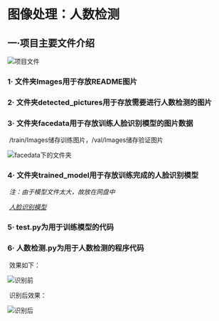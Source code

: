 # 图像处理：人数检测

## 一·项目主要文件介绍

![项目文件](https://gitee.com/naihe6/people-detection/blob/master/Imags/1.png)

### 1· 文件夹Images用于存放README图片



### 2· 文件夹detected_pictures用于存放需要进行人数检测的图片



### 3· 文件夹facedata用于存放训练人脸识别模型的图片数据

​	/train/Images储存训练图片，/val/Images储存验证图片

![facedata下的文件夹](https://gitee.com/naihe6/people-detection/blob/master/Imags/2.png)



### 4· 文件夹trained_model用于存放训练完成的人脸识别模型

​	*注：由于模型文件太大，故放在网盘中*

​	*[人脸识别模型](https://pan.baidu.com/s/1n0upAnbbuRf5gprslOZWRA?pwd=trb6 )*

### 5· test.py为用于训练模型的代码



### 6· 人数检测.py为用于人数检测的程序代码

​	效果如下：

![识别前](https://gitee.com/naihe6/people-detection/blob/master/Imags/3.png)

​	识别后效果：

![识别后](https://gitee.com/naihe6/people-detection/blob/master/Imags/4.png)



